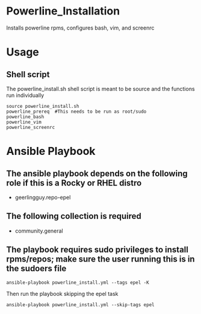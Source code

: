 # Powerline_Installation
Installs powerline rpms, configures bash, vim, and screenrc

# Usage
## Shell script 
The powerline_install.sh shell script is meant to be source and the functions run individually

```
source powerline_install.sh
powerline_prereq  #This needs to be run as root/sudo
powerline_bash
powerline_vim
powerline_screenrc
```

# Ansible Playbook
## The ansible playbook depends on the following role if this is a Rocky or RHEL distro
* geerlingguy.repo-epel 
## The following collection is required
* community.general

## The playbook requires sudo privileges to install rpms/repos; make sure the user running this is in the sudoers file

```
ansible-playbook powerline_install.yml --tags epel -K
```

Then run the playbook skipping the epel task

```
ansible-playbook powerline_install.yml --skip-tags epel
```
